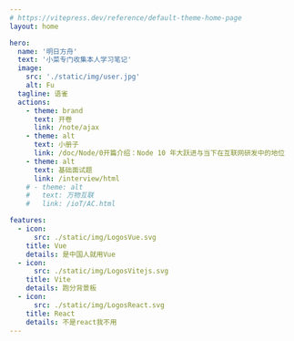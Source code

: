 ```yaml
---
# https://vitepress.dev/reference/default-theme-home-page
layout: home

hero:
  name: '明日方舟'
  text: '小菜专门收集本人学习笔记'
  image:
    src: './static/img/user.jpg'
    alt: Fu
  tagline: 语雀
  actions:
    - theme: brand
      text: 开卷
      link: /note/ajax
    - theme: alt
      text: 小册子
      link: /doc/Node/0开篇介绍：Node 10 年大跃进与当下在互联网研发中的地位
    - theme: alt
      text: 基础面试题
      link: /interview/html
    # - theme: alt
    #   text: 万物互联
    #   link: /ioT/AC.html

features:
  - icon:
      src: ./static/img/LogosVue.svg
    title: Vue
    details: 是中国人就用Vue
  - icon:
      src: ./static/img/LogosVitejs.svg
    title: Vite
    details: 跑分背景板
  - icon:
      src: ./static/img/LogosReact.svg
    title: React
    details: 不是react我不用
---
```


<style>
:root {
    --vp-home-hero-name-color: transparent;
    --vp-home-hero-name-background: -webkit-linear-gradient(120deg, #bd34fe, #41d1ff);
}
.VPContent{
    /* background-image: url('./static/img/bg.png'); */
    background-repeat: no-repeat;
    background-position: center;
    background-size: cover;
}
.box{
  /* background-image: linear-gradient(to right, #bd34fe, #41d1ff); */
}
</style>
